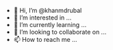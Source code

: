 - 👋 Hi, I’m @khanmdrubal
- 👀 I’m interested in ...
- 🌱 I’m currently learning ...
- 💞️ I’m looking to collaborate on ...
- 📫 How to reach me ...

<!---
khanmdrubal/khanmdrubal is a ✨ special ✨ repository because its `README.md` (this file) appears on your GitHub profile.
You can click the Preview link to take a look at your changes.
--->
